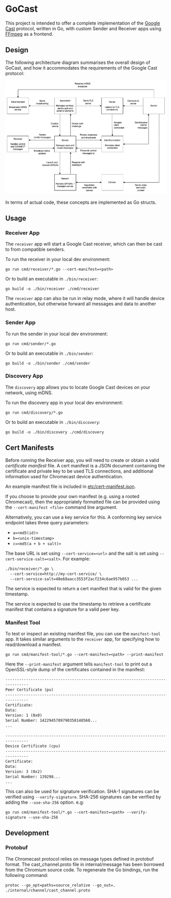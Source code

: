 # GoCast

This project is intended to offer a complete implementation of the [Google Cast](https://en.wikipedia.org/wiki/Google_Cast) protocol, written in Go, with custom Sender and Receiver apps using [FFmpeg](https://ffmpeg.org/) as a frontend.

## Design

The following architecture diagram summarises the overall design of GoCast, and how it accommodates the requirements of the Google Cast protocol:

![Architecture Diagram](./doc/architecture.drawio.png)

In terms of actual code, these concepts are implemented as Go structs.

## Usage

### Receiver App

The `receiver` app will start a Google Cast receiver, which can then be cast to from compatible senders.  

To run the receiver in your local dev environment:

    go run cmd/receiver/*.go --cert-manifest=<path>

Or to build an executable in `./bin/receiver`:

    go build -o ./bin/receiver ./cmd/receiver

The `receiver` app can also be run in relay mode, where it will handle device authentication, but otherwise forward all messages and data to another host.

### Sender App

To run the sender in your local dev environment:

    go run cmd/sender/*.go

Or to build an executable in `./bin/sender`:

    go build -o ./bin/sender ./cmd/sender

### Discovery App

The `discovery` app allows you to locate Google Cast devices on your network, using mDNS.

To run the discovery app in your local dev environment:

    go run cmd/discovery/*.go

Or to build an executable in `./bin/discovery`:

    go build -o ./bin/discovery ./cmd/discovery

## Cert Manifests

Before running the Receiver app, you will need to create or obtain a valid _certificate manifest_ file. A cert manifest is a JSON document containing the certificate and private key to be used TLS connections, and additional information used for Chromecast device authentication.

An example manifest file is included in [etc/cert-manifest.json](./etc/cert-manifest.json).

If you choose to provide your own manifest (e.g. using a rooted Chromecast), then the appropriately formatted file can be provided using the `--cert-manifest <file>` command line argument.

Alternatively, you can use a key service for this. A conforming key service endpoint takes three query parameters:

* `a=<md5(id)>`
* `b=<unix-timestamp>`
* `c=<md5(a + b + salt)>`

The base URL is set using `--cert-service=<url>` and the salt is set using `--cert-service-salt=<salt>`. For example:

    ./bin/receiver/*.go \
      --cert-service=http://my-cert-service/ \
      --cert-service-salt=48e68aacc3553f2acf234c6ae957b053 ...

The service is expected to return a cert manifest that is valid for the given timestamp.

The service is expected to use the timestamp to retrieve a certificate manifest that contains a signature for a valid peer key.

### Manifest Tool

To test or inspect an existing manifest file, you can use the `manifest-tool` app. It takes similar arguments to the `receiver` app, for specifying how to read/download a manifest.

    go run cmd/manifest-tool/*.go --cert-manifest=<path> --print-manifest

Here the `--print-manifest` argument tells `manifest-tool` to print out a OpenSSL-style dump of the certificates contained in the manifest:

    --------------------------------------------------------------------------------
    Peer Certificate (pu)
    --------------------------------------------------------------------------------
    Certificate:
    Data:
    Version: 1 (0x0)
    Serial Number: 1422945709790358148560...
    ...

    --------------------------------------------------------------------------------
    Device Certificate (cpu)
    --------------------------------------------------------------------------------
    Certificate:
    Data:
    Version: 3 (0x2)
    Serial Number: 139298...
    ...

This can also be used for signature verification. SHA-1 signatures can be verified using `--verify-signature`. SHA-256 signatures can be verified by adding the `--use-sha-256` option. e.g:

    go run cmd/manifest-tool/*.go --cert-manifest=<path> --verify-signature --use-sha-256

## Development

### Protobuf

The Chromecast protocol relies on message types defined in protobuf format. The cast_channel.proto file in internal/message has been borrowed from the Chromium source code. To regenerate the Go bindings, run the following command:   

    protoc --go_opt=paths=source_relative --go_out=. ./internal/channel/cast_channel.proto
